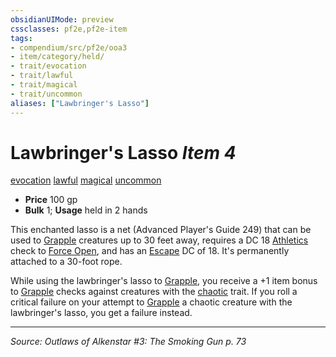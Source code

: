 ```yaml
---
obsidianUIMode: preview
cssclasses: pf2e,pf2e-item
tags:
- compendium/src/pf2e/ooa3
- item/category/held/
- trait/evocation
- trait/lawful
- trait/magical
- trait/uncommon
aliases: ["Lawbringer's Lasso"]
---
```

# Lawbringer's Lasso *Item 4*  
[evocation](rules/traits/evocation.md "Evocation School Trait")  [lawful](rules/traits/lawful.md "Lawful Alignment Trait")  [magical](rules/traits/magical.md "Magical Item Trait")  [uncommon](rules/traits/uncommon.md "Uncommon Rarity Trait")  

- **Price** 100 gp
- **Bulk** 1; **Usage** held in 2 hands

This enchanted lasso is a net (Advanced Player's Guide 249) that can be used to [Grapple](rules/actions/grapple.md) creatures up to 30 feet away, requires a DC 18 [Athletics](compendium/skills.md#Athletics) check to [Force Open](rules/actions/force-open.md), and has an [Escape](rules/actions/escape.md) DC of 18. It's permanently attached to a 30-foot rope.

While using the lawbringer's lasso to [Grapple](rules/actions/grapple.md), you receive a +1 item bonus to [Grapple](rules/actions/grapple.md) checks against creatures with the [chaotic](rules/traits/chaotic.md "Chaotic Alignment Trait") trait. If you roll a critical failure on your attempt to [Grapple](rules/actions/grapple.md) a chaotic creature with the lawbringer's lasso, you get a failure instead.


---
*Source: Outlaws of Alkenstar #3: The Smoking Gun p. 73*